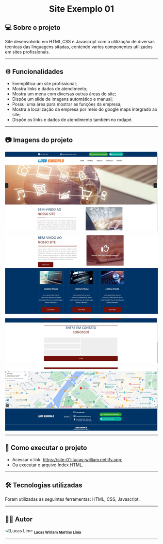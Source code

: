 <h1 align="center">
    Site Exemplo 01
</h1>

## 💻 Sobre o projeto

<p>Site desenvolvido em HTML,CSS e Javascript com a utilização de diversas tecnicas das linguagens sitadas, contendo varios componentes utilizados em sites profissionais.</p>

---

## ⚙️ Funcionalidades

- Exemplifica um site profissional;
- Mostra links e dados de atendimento;
- Mostra um menu com diversas outras áreas do site;
- Dispõe um slide de imagens automático e manual;
- Possui uma área para mostrar as funções da empresa;
- Mostra a localização da empresa por meio do google maps integrado ao site;
- Dispõe os links e dados de atendimento também no rodapé.

---

## 📷 Imagens do projeto

<p align="center" style="display: flex; align-items: flex-start; justify-content: center;">
  <img alt="NextLevelWeek" title="Screenshot 1" src="assets/git/Screenshot_1.jpg" width="600px">
</p>
<p align="center" style="display: flex; align-items: flex-start; justify-content: center;">
  <img alt="NextLevelWeek" title="Screenshot 2" src="assets/git/Screenshot_2.jpg" width="600px">
</p>
<p align="center" style="display: flex; align-items: flex-start; justify-content: center;">
  <img alt="NextLevelWeek" title="Screenshot 3" src="assets/git/Screenshot_3.jpg" width="600px">
</p>
<p align="center" style="display: flex; align-items: flex-start; justify-content: center;">
  <img alt="NextLevelWeek" title="Screenshot 4" src="assets/git/Screenshot_4.jpg" width="600px">
</p>

---

## 🚀 Como executar o projeto

- Acessar o link: https://site-01-lucas-william.netlify.app;
- Ou executar o arquivo Index.HTML.

---

## 🛠 Tecnologias utilizadas

Foram utilizadas as seguintes ferramentas: HTML, CSS, Javascript.

---

## 👨‍💻 Autor
 <img style="border-radius: 50%;" src="https://avatars.githubusercontent.com/u/82186618?v=4" width="100px;" alt="Lucas Lima"/>
 <sub><b>Lucas William Martins Lima</b></sub>
 <br />
 
---
